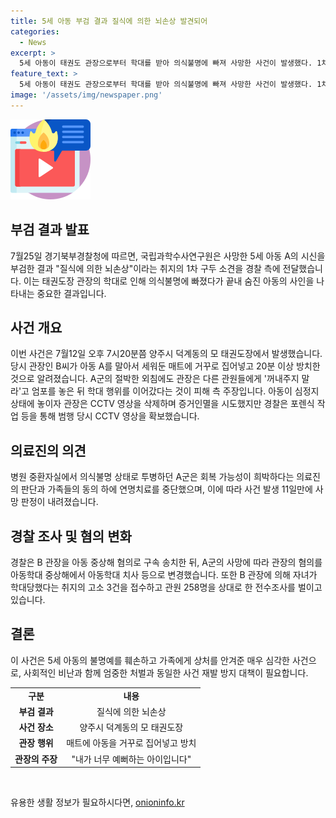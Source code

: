 ```yaml
---
title: 5세 아동 부검 결과 질식에 의한 뇌손상 발견되어
categories:
  - News
excerpt: >
  5세 아동이 태권도 관장으로부터 학대를 받아 의식불명에 빠져 사망한 사건이 발생했다. 1차 부검 결과에 따르면 아동은 질식으로 인한 뇌손상으로 사망했을 가능성이 제기되고 있으며, 관장은 CCTV 영상을 삭제하고 증거를 멸실하려 시도하는 등 범행을 저질러 현재 구속 중이다. 아동의 사망으로 관장의 혐의가 아동학대 치사 등으로 변경되었으며, 경찰은 다른 피해자들을 상대로 전수조사를 벌이고 있다. (150자)
feature_text: >
  5세 아동이 태권도 관장으로부터 학대를 받아 의식불명에 빠져 사망한 사건이 발생했다. 1차 부검 결과에 따르면 아동은 질식으로 인한 뇌손상으로 사망했을 가능성이 제기되고 있으며, 관장은 CCTV 영상을 삭제하고 증거를 멸실하려 시도하는 등 범행을 저질러 현재 구속 중이다. 아동의 사망으로 관장의 혐의가 아동학대 치사 등으로 변경되었으며, 경찰은 다른 피해자들을 상대로 전수조사를 벌이고 있다. (150자)
image: '/assets/img/newspaper.png'
---
```


<p><img src="/assets/img/news.png" alt="rentncar 속보" /></p>

<h2 data-ke-size="size26">부검 결과 발표</h2>

<p data-ke-size="size16">7월25일 경기북부경찰청에 따르면, 국립과학수사연구원은 사망한 5세 아동 A의 시신을 부검한 결과 "질식에 의한 뇌손상"이라는 취지의 1차 구두 소견을 경찰 측에 전달했습니다. 이는 태권도장 관장의 학대로 인해 의식불명에 빠졌다가 끝내 숨진 아동의 사인을 나타내는 중요한 결과입니다.</p>

<h2 data-ke-size="size26">사건 개요</h2>

<p data-ke-size="size16">이번 사건은 7월12일 오후 7시20분쯤 양주시 덕계동의 모 태권도장에서 발생했습니다. 당시 관장인 B씨가 아동 A를 말아서 세워둔 매트에 거꾸로 집어넣고 20분 이상 방치한 것으로 알려졌습니다. A군의 절박한 외침에도 관장은 다른 관원들에게 '꺼내주지 말라'고 엄포를 놓은 뒤 학대 행위를 이어갔다는 것이 피해 측 주장입니다. 아동이 심정지 상태에 놓이자 관장은 CCTV 영상을 삭제하며 증거인멸을 시도했지만 경찰은 포렌식 작업 등을 통해 범행 당시 CCTV 영상을 확보했습니다.</p>

<h2 data-ke-size="size26">의료진의 의견</h2>

<p data-ke-size="size16">병원 중환자실에서 의식불명 상태로 투병하던 A군은 회복 가능성이 희박하다는 의료진의 판단과 가족들의 동의 하에 연명치료를 중단했으며, 이에 따라 사건 발생 11일만에 사망 판정이 내려졌습니다.</p>

<h2 data-ke-size="size26">경찰 조사 및 혐의 변화</h2>

<p data-ke-size="size16">경찰은 B 관장을 아동 중상해 혐의로 구속 송치한 뒤, A군의 사망에 따라 관장의 혐의를 아동학대 중상해에서 아동학대 치사 등으로 변경했습니다. 또한 B 관장에 의해 자녀가 학대당했다는 취지의 고소 3건을 접수하고 관원 258명을 상대로 한 전수조사를 벌이고 있습니다.</p>

<h2 data-ke-size="size26">결론</h2>

<p data-ke-size="size16">이 사건은 5세 아동의 불명예를 훼손하고 가족에게 상처를 안겨준 매우 심각한 사건으로, 사회적인 비난과 함께 엄중한 처벌과 동일한 사건 재발 방지 대책이 필요합니다.</p>

<table>
<tbody>
<tr>
<td style="text-align: center; height: 17px;"><b>구분</b></td>
<td style="text-align: center; height: 17px;"><b>내용</b></td>
</tr>
<tr>
<td style="text-align: center; height: 17px;"><b>부검 결과</b></td>
<td style="text-align: center; height: 17px;">질식에 의한 뇌손상</td>
</tr>
<tr>
<td style="text-align: center; height: 17px;"><b>사건 장소</b></td>
<td style="text-align: center; height: 17px;">양주시 덕계동의 모 태권도장</td>
</tr>
<tr>
<td style="text-align: center; height: 17px;"><b>관장 행위</b></td>
<td style="text-align: center; height: 17px;">매트에 아동을 거꾸로 집어넣고 방치</td>
</tr>
<tr>
<td style="text-align: center; height: 17px;"><b>관장의 주장</b></td>
<td style="text-align: center; height: 17px;">"내가 너무 예뻐하는 아이입니다"</td>
</tr>
</tbody>
</table>

<p data-ke-size="size16">&nbsp;</p>
유용한 생활 정보가 필요하시다면, <a href="https://onioninfo.kr" rel="dofollow">onioninfo.kr</a>


